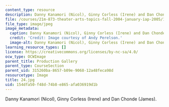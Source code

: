 ```yaml
---
content_type: resource
description: Danny Kanamori (Nicol), Ginny Corless (Irene) and Dan Chonde (James).
file: /courses/21m-873-theater-arts-topics-fall-2004-january-iap-2005/154dfa50f48d74b8e865afa036919d1b_24.jpg
file_type: image/jpeg
image_metadata:
  caption: Danny Kanamori (Nicol), Ginny Corless (Irene) and Dan Chonde (James).
  credit: 'Credit: Image courtesy of Andy Perelson.'
  image-alt: Danny Kanamori (Nicol), Ginny Corless (Irene) and Dan Chonde (James).
learning_resource_types: []
license: https://creativecommons.org/licenses/by-nc-sa/4.0/
ocw_type: OCWImage
parent_title: Production Gallery
parent_type: CourseSection
parent_uid: 315260ba-8657-b09e-9068-12a48feca98d
resourcetype: Image
title: 24.jpg
uid: 154dfa50-f48d-74b8-e865-afa036919d1b
---
```

Danny Kanamori (Nicol), Ginny Corless (Irene) and Dan Chonde (James).